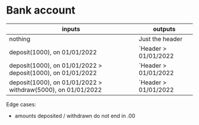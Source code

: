 Bank account
============

| inputs | outputs |
|--------|---------|
| nothing | Just the header |
| deposit(1000), on 01/01/2022 | `Header > 01/01/2022 || || 1000.00 || 1000.00` |
| deposit(1000), on 01/01/2022 > deposit(1000), on 01/01/2022 | `Header > 01/01/2022 || || 1000.00 || 1000.00 > 01/01/2022 || || 1000.00 || 2000.00` |
| deposit(1000), on 01/01/2022 > withdraw(5000), on 01/01/2022 | `Header > 01/01/2022 || || 1000.00 || 1000.00 > 01/01/2022 || 500.00 || || 500.00` |


Edge cases:
- amounts deposited / withdrawn do not end in .00